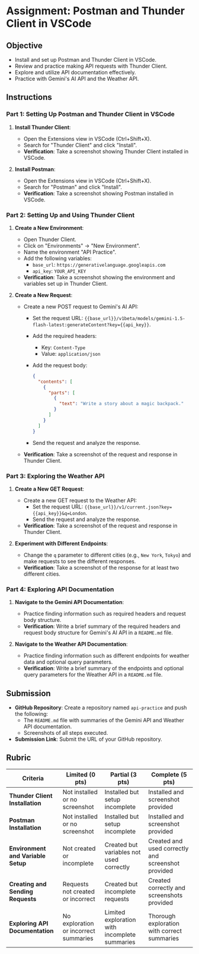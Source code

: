 # Assignment: Postman and Thunder Client in VSCode

## Objective

- Install and set up Postman and Thunder Client in VSCode.
- Review and practice making API requests with Thunder Client.
- Explore and utilize API documentation effectively.
- Practice with Gemini's AI API and the Weather API.

## Instructions

### Part 1: Setting Up Postman and Thunder Client in VSCode

1. **Install Thunder Client**:
   - Open the Extensions view in VSCode (Ctrl+Shift+X).
   - Search for "Thunder Client" and click "Install".
   - **Verification**: Take a screenshot showing Thunder Client installed in VSCode.

2. **Install Postman**:
   - Open the Extensions view in VSCode (Ctrl+Shift+X).
   - Search for "Postman" and click "Install".
   - **Verification**: Take a screenshot showing Postman installed in VSCode.

### Part 2: Setting Up and Using Thunder Client

1. **Create a New Environment**:
   - Open Thunder Client.
   - Click on "Environments" -> "New Environment".
   - Name the environment "API Practice".
   - Add the following variables:
     - `base_url`: `https://generativelanguage.googleapis.com`
     - `api_key`: `YOUR_API_KEY`
   - **Verification**: Take a screenshot showing the environment and variables set up in Thunder Client.

2. **Create a New Request**:
   - Create a new POST request to Gemini's AI API:
     - Set the request URL: `{{base_url}}/v1beta/models/gemini-1.5-flash-latest:generateContent?key={{api_key}}`.
     - Add the required headers:
       - Key: `Content-Type`
       - Value: `application/json`
     - Add the request body:

       ```json
       {
         "contents": [
           {
             "parts": [
               {
                 "text": "Write a story about a magic backpack."
               }
             ]
           }
         ]
       }
       ```

     - Send the request and analyze the response.
   - **Verification**: Take a screenshot of the request and response in Thunder Client.

### Part 3: Exploring the Weather API

1. **Create a New GET Request**:
   - Create a new GET request to the Weather API:
     - Set the request URL: `{{base_url}}/v1/current.json?key={{api_key}}&q=London`.
     - Send the request and analyze the response.
   - **Verification**: Take a screenshot of the request and response in Thunder Client.

2. **Experiment with Different Endpoints**:
   - Change the `q` parameter to different cities (e.g., `New York`, `Tokyo`) and make requests to see the different responses.
   - **Verification**: Take a screenshot of the response for at least two different cities.

### Part 4: Exploring API Documentation

1. **Navigate to the Gemini API Documentation**:
   - Practice finding information such as required headers and request body structure.
   - **Verification**: Write a brief summary of the required headers and request body structure for Gemini's AI API in a `README.md` file.

2. **Navigate to the Weather API Documentation**:
   - Practice finding information such as different endpoints for weather data and optional query parameters.
   - **Verification**: Write a brief summary of the endpoints and optional query parameters for the Weather API in a `README.md` file.

## Submission

- **GitHub Repository**: Create a repository named `api-practice` and push the following:
  - The `README.md` file with summaries of the Gemini API and Weather API documentation.
  - Screenshots of all steps executed.
- **Submission Link**: Submit the URL of your GitHub repository.

## Rubric

| Criteria                                  | Limited (0 pts)                           | Partial (3 pts)                               | Complete (5 pts)                                      |
| ----------------------------------------- | ----------------------------------------- | --------------------------------------------- | ----------------------------------------------------- |
| **Thunder Client Installation**           | Not installed or no screenshot            | Installed but setup incomplete                | Installed and screenshot provided                    |
| **Postman Installation**                  | Not installed or no screenshot            | Installed but setup incomplete                | Installed and screenshot provided                    |
| **Environment and Variable Setup**        | Not created or incomplete                 | Created but variables not used correctly      | Created and used correctly and screenshot provided    |
| **Creating and Sending Requests**         | Requests not created or incorrect         | Created but incomplete requests               | Created correctly and screenshots provided            |
| **Exploring API Documentation**           | No exploration or incorrect summaries     | Limited exploration with incomplete summaries | Thorough exploration with correct summaries           |
